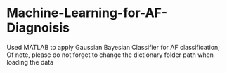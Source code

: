 # Machine-Learning-for-AF-Diagnoisis
Used MATLAB to apply Gaussian Bayesian Classifier for AF classification; Of note, please do not forget to change the dictionary folder path when loading the data
